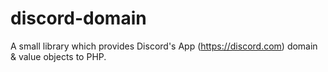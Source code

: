 # discord-domain
A small library which provides Discord's App (https://discord.com) domain & value objects to PHP.
